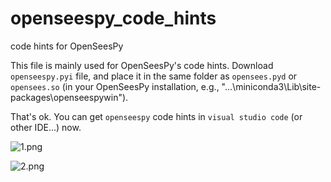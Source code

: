 # openseespy_code_hints
code hints for OpenSeesPy

This file is mainly used for OpenSeesPy's code hints. 
Download ``openseespy.pyi`` file, and place it in the same folder as ``opensees.pyd`` or ``opensees.so`` (in your OpenSeesPy installation, e.g., "...\miniconda3\Lib\site-packages\openseespywin\"). 

That's ok. You can get ``openseespy`` code hints in ``visual studio code`` (or other IDE...) now.

![1.png](https://s2.loli.net/2023/04/25/WDugtUAJPaS53Nz.png)

![2.png](https://s2.loli.net/2023/04/25/4ntyv5xjcWlsfhK.png)

